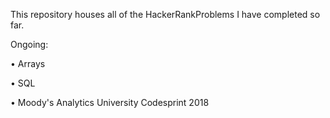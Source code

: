 This repository houses all of the HackerRankProblems I have completed so far. 

Ongoing: 

• Arrays 

• SQL 

• Moody's Analytics University Codesprint 2018
